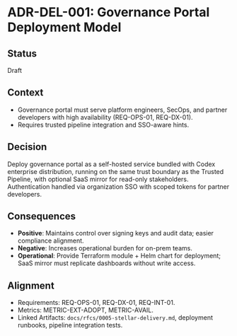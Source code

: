 # ADR-DEL-001: Governance Portal Deployment Model

## Status
Draft

## Context
- Governance portal must serve platform engineers, SecOps, and partner developers with high availability (REQ-OPS-01, REQ-DX-01).
- Requires trusted pipeline integration and SSO-aware hints.

## Decision
Deploy governance portal as a self-hosted service bundled with Codex enterprise distribution, running on the same trust boundary as the Trusted Pipeline, with optional SaaS mirror for read-only stakeholders. Authentication handled via organization SSO with scoped tokens for partner developers.

## Consequences
- **Positive**: Maintains control over signing keys and audit data; easier compliance alignment.
- **Negative**: Increases operational burden for on-prem teams.
- **Operational**: Provide Terraform module + Helm chart for deployment; SaaS mirror must replicate dashboards without write access.

## Alignment
- Requirements: REQ-OPS-01, REQ-DX-01, REQ-INT-01.
- Metrics: METRIC-EXT-ADOPT, METRIC-AVAIL.
- Linked Artifacts: `docs/rfcs/0005-stellar-delivery.md`, deployment runbooks, pipeline integration tests.
